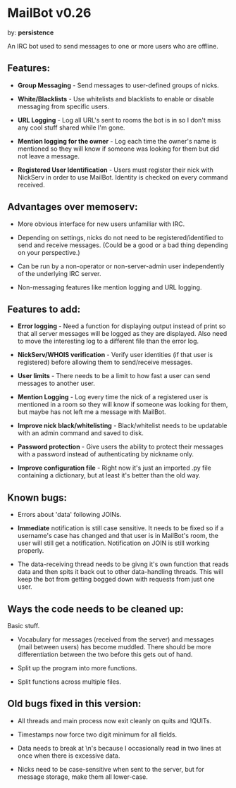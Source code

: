 # MailBot v0.26

by: **persistence**

An IRC bot used to send messages to one or more users who are offline. 


## Features:

* **Group Messaging** - Send messages to user-defined groups of nicks.

* **White/Blacklists** - Use whitelists and blacklists to enable or disable messaging from specific users.

* **URL Logging** - Log all URL's sent to rooms the bot is in so I don't miss any cool stuff shared while I'm gone.

* **Mention logging for the owner** - Log each time the owner's name is mentioned so they will know if someone was looking for them but did not leave a message.

* **Registered User Identification** - Users must register their nick with NickServ in order to use MailBot. Identity is checked on every command received.

## Advantages over memoserv:

* More obvious interface for new users unfamiliar with IRC.

* Depending on settings, nicks do not need to be registered/identified to send and receive messages. (Could be a good or a bad thing depending on your perspective.)

* Can be run by a non-operator or non-server-admin user independently of the underlying IRC server.

* Non-messaging features like mention logging and URL logging.

## Features to add:

* **Error logging** - Need a function for displaying output instead of print so that all server messages will be logged as they are displayed. Also need to move the interesting log to a different file than the error log.

* **NickServ/WHOIS verification** - Verify user identities (if that user is registered) before allowing them to send/receive messages.

* **User limits** - There needs to be a limit to how fast a user can send messages to another user.

* **Mention Logging** - Log every time the nick of a registered user is mentioned in a room so they will know if someone was looking for them, but maybe has not left me a message with MailBot.

* **Improve nick black/whitelisting** - Black/whitelist needs to be updatable with an admin command and saved to disk.

* **Password protection** - Give users the ability to protect their messages with a password instead of authenticating by nickname only.

* **Improve configuration file** - Right now it's just an imported .py file containing a dictionary, but at least it's better than the old way.


## Known bugs:

* Errors about 'data' following JOINs. 

* **Immediate** notification is still case sensitive. It needs to be fixed so if a username's case has changed and that user is in MailBot's room, the user will still get a notification. Notification on JOIN is still working properly.

* The data-receiving thread needs to be givng it's own function that reads data and then spits it back out to other data-handling threads. This will keep the bot from getting bogged down with requests from just one user.


## Ways the code needs to be cleaned up:

Basic stuff.

* Vocabulary for messages (received from the server) and messages (mail between users) has become muddled. There should be more differentiation between the two before this gets out of hand.

* Split up the program into more functions.

* Split functions across multiple files.


## Old bugs fixed in this version:

* All threads and main process now exit cleanly on quits and !QUITs.

* Timestamps now force two digit minimum for all fields.

* Data needs to break at \n's because I occasionally read in two lines at once when there is excessive data.

* Nicks need to be case-sensitive when sent to the server, but for message storage, make them all lower-case.